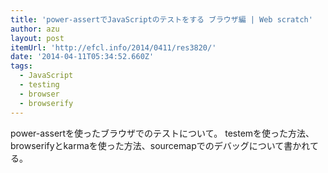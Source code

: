 ```yaml
---
title: 'power-assertでJavaScriptのテストをする ブラウザ編 | Web scratch'
author: azu
layout: post
itemUrl: 'http://efcl.info/2014/0411/res3820/'
date: '2014-04-11T05:34:52.660Z'
tags:
  - JavaScript
  - testing
  - browser
  - browserify
---
```

power-assertを使ったブラウザでのテストについて。
testemを使った方法、browserifyとkarmaを使った方法、sourcemapでのデバッグについて書かれてる。
